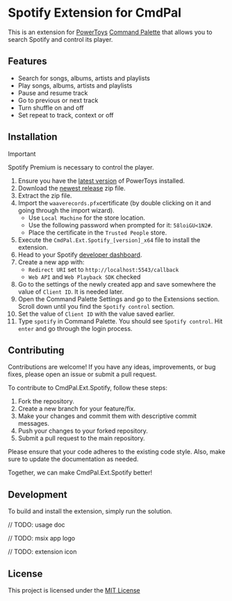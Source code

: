 # Spotify Extension for CmdPal

This is an extension for [PowerToys](https://github.com/microsoft/PowerToys) [Command Palette](https://learn.microsoft.com/en-us/windows/powertoys/command-palette/overview) that allows you to search Spotify and control its player.

## Features

- Search for songs, albums, artists and playlists
- Play songs, albums, artists and playlists
- Pause and resume track
- Go to previous or next track
- Turn shuffle on and off
- Set repeat to track, context or off

## Installation

> [!IMPORTANT]
> Spotify Premium is necessary to control the player.

1. Ensure you have the [latest version](https://github.com/microsoft/PowerToys/releases/latest) of PowerToys installed.
2. Download the [newest release](https://github.com/waaverecords/CmdPal.Ext.Spotify/releases/latest) zip file.
3. Extract the zip file.
4. Import the `waaverecords.pfx`certificate (by double clicking on it and going through the import wizard).
	- Use `Local Machine` for the store location.
	- Use the following password when prompted for it: `58loiGU<1N2#`.
	- Place the certificate in the `Trusted People` store.
5. Execute the `CmdPal.Ext.Spotify_[version]_x64` file to install the extension.
6. Head to your Spotify [developer dashboard](https://developer.spotify.com/).
7. Create a new app with:
    - `Redirect URI` set to `http://localhost:5543/callback`
    - `Web API` and `Web Playback SDK` checked
8. Go to the settings of the newly created app and save somewhere the value of `Client ID`. It is needed later.
9. Open the Command Palette Settings and go to the Extensions section. Scroll down until you find the `Spotify control` section.
10. Set the value of `Client ID` with the value saved earlier.
11. Type `spotify` in Command Palette. You should see `Spotify control`. Hit `enter` and go through the login process.

## Contributing

Contributions are welcome! If you have any ideas, improvements, or bug fixes, please open an issue or submit a pull request.

To contribute to CmdPal.Ext.Spotify, follow these steps:

1. Fork the repository.
2. Create a new branch for your feature/fix.
3. Make your changes and commit them with descriptive commit messages.
4. Push your changes to your forked repository.
5. Submit a pull request to the main repository.

Please ensure that your code adheres to the existing code style. Also, make sure to update the documentation as needed.

Together, we can make CmdPal.Ext.Spotify better!

## Development

To build and install the extension, simply run the solution.

// TODO: usage doc

// TODO: msix app logo

// TODO: extension icon


## License

This project is licensed under the [MIT License](LICENSE)
